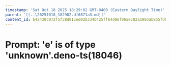 ```yaml
---
timestamp: 'Sat Oct 18 2025 18:29:02 GMT-0400 (Eastern Daylight Time)'
parent: '[[..\20251018_182902.df6871a3.md]]'
content_id: b42430c972f5f38d01ced02b334b425ff64d06f065ec82a1903ab855fd67c5f4
---
```


# Prompt: 'e' is of type 'unknown'.deno-ts(18046)
